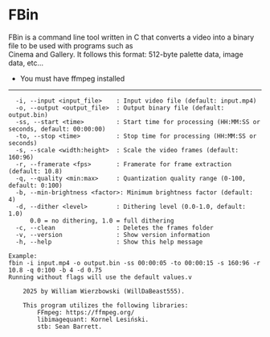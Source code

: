 # FBin  
FBin is a command line tool written in C that converts a video into a binary file to be used with programs such as  
Cinema and Gallery. It follows this format: 512-byte palette data, image data, etc...

* You must have ffmpeg installed

---

```fbin [-i|--input <input_file>] [-o|--output <output_file>] [-ss|--start <time>] [-to|--stop <time>] [-s|--scale <width:height>] [-r|--framerate <fps>] [-q|--quality <min:max>] [-b|--min-brightness <factor>] [-d|--dither <level>]
  -i, --input <input_file>    : Input video file (default: input.mp4)
  -o, --output <output_file>  : Output binary file (default: output.bin)
  -ss, --start <time>         : Start time for processing (HH:MM:SS or seconds, default: 00:00:00)
  -to, --stop <time>          : Stop time for processing (HH:MM:SS or seconds)
  -s, --scale <width:height>  : Scale the video frames (default: 160:96)
  -r, --framerate <fps>       : Framerate for frame extraction (default: 10.8)
  -q, --quality <min:max>     : Quantization quality range (0-100, default: 0:100)
  -b, --min-brightness <factor>: Minimum brightness factor (default: 4)
  -d, --dither <level>        : Dithering level (0.0-1.0, default: 1.0)
      0.0 = no dithering, 1.0 = full dithering
  -c, --clean                 : Deletes the frames folder
  -v, --version               : Show version information
  -h, --help                  : Show this help message

Example:
fbin -i input.mp4 -o output.bin -ss 00:00:05 -to 00:00:15 -s 160:96 -r 10.8 -q 0:100 -b 4 -d 0.75
Running without flags will use the default values.v
```

```Credits:
    2025 by William Wierzbowski (WillDaBeast555).

    This program utilizes the following libraries:
        FFmpeg: https://ffmpeg.org/
        libimagequant: Kornel Lesiński.
        stb: Sean Barrett.
```
